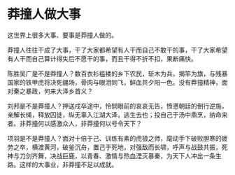 # 莽撞人做大事

这世界上很多大事、要事是莽撞人做的。 

莽撞人往往干成了大事，干了大家都希望有人干而自己不敢干的事，干了大家希望有人干而自己算计得失后不愿干的事，而且干得不折不扣，果断痛快。 

陈胜吴广是不是莽撞人？数百衣衫褴褛的乡下农民，斩木为兵，揭竿为旗，与残暴国家的铁甲虎将决死疆场，骨肉与眼泪同飞，鲜血共夕阳一色。没有莽撞精神，面对秦之暴政，何来大泽乡首义？ 

刘邦是不是莽撞人？押送戍卒途中，怜悯眼前的哀哀无告，愤懑朝廷的倒行逆施，亲解长绳，释放囚徒，纵无辜入江湖大泽，逃生去也；投自己于汤中鼎烹，纳命来者。非莽撞何以感激众人，非莽撞何以号令天下？ 

项羽是不是莽撞人？面对十倍于己、训练有素的虎狼之师，麾动手下破败胆寒的疲劳之卒，横渡黄河，破釜沉舟，置己于死地，对强敌而长啸，呼声与战鼓共振，死神与刀剑齐舞，决战巨鹿，以青春、激情与热血湮灭暴秦，为天下人冲出一条生路。这样的大事业，非莽撞不足以成就。